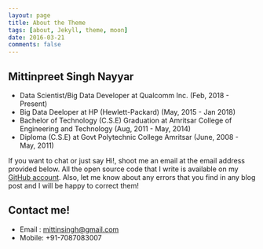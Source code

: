 ```yaml
---
layout: page
title: About the Theme
tags: [about, Jekyll, theme, moon]
date: 2016-03-21
comments: false
---
```

    
<!-- <center><a href="http://taylantatli.github.io/Moon"><b>Moon</b></a> is a minimal, one column jekyll theme.</center> -->

## Mittinpreet Singh Nayyar
* Data Scientist/Big Data Developer at Qualcomm Inc. (Feb, 2018 - Present)
* Big Data Deeloper at HP (Hewlett-Packard) (May, 2015 - Jan 2018)  
* Bachelor of Technology (C.S.E) Graduation at Amritsar College of Engineering and Technology (Aug, 2011 - May, 2014) 
* Diploma (C.S.E) at Govt Polytechnic College Amritsar (June, 2008 - May, 2011)

If you want to chat or just say Hi!, shoot me an email at the email address provided below. All the open source code that I write is available on my <a href='https://github.com/Mittin-Singh'>GitHub account</a>. Also, let me know about any errors that you find in any blog post and I will be happy to correct them!

## Contact me!

* Email : mittinsingh@gmail.com
* Mobile: +91-7087083007
